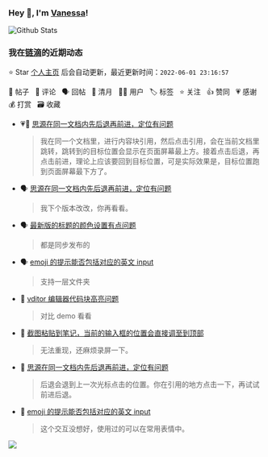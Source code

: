 ### Hey 👋, I'm [Vanessa](http://vanessa.b3log.org/)!

![Github Stats](https://github-readme-stats.vercel.app/api?username=Vanessa219&show_icons=true)

<!--events start -->

### 我在[链滴](https://ld246.com)的近期动态

⭐️ Star [个人主页](https://github.com/Vanessa219/Vanessa219) 后会自动更新，最近更新时间：`2022-06-01 23:16:57`

📝 帖子 &nbsp; 💬 评论 &nbsp; 🗣 回帖 &nbsp; 🌙 清月 &nbsp; 👨‍💻 用户 &nbsp; 🏷️ 标签 &nbsp; ⭐️ 关注 &nbsp; 👍 赞同 &nbsp; 💗 感谢 &nbsp; 💰 打赏 &nbsp; 🗃 收藏

* 💗📝 [思源在同一文档内先后退再前进，定位有问题](https://ld246.com/article/1653899209227)

  > 我在同一个文档里，进行内容块引用，然后点击引用，会在当前文档里跳转，跳转到的目标位置会显示在页面屏幕最上方。接着点击后退，再点击前进，理论上应该要回到目标位置，可是实际效果是，目标位置跑到页面屏幕最下方了。
* 🗣 [思源在同一文档内先后退再前进，定位有问题](https://ld246.com/article/1653899209227/comment/1653916406623#comments)

  > 我下个版本改改，你再看看。
* 🗣 [最新版的标题的颜色设置有点问题](https://ld246.com/article/1653837315949/comment/1653915646283#comments)

  > 都是同步发布的
* 🗣 [emoji 的提示能否包括对应的英文 input](https://ld246.com/article/1653902137061/comment/1653919791158#comments)

  > 支持一层文件夹
* 💬 [vditor 编辑器代码块高亮问题](https://ld246.com/article/1653562533729/comment/1653964811814#comments)

  > 对比 demo 看看
* 💬 [截图粘贴到笔记，当前的输入框的位置会直接调至到顶部](https://ld246.com/article/1653900240902/comment/1653909328296#comments)

  > 无法重现，还麻烦录屏一下。
* 💬 [思源在同一文档内先后退再前进，定位有问题](https://ld246.com/article/1653899209227/comment/1653908394510#comments)

  > 后退会退到上一次光标点击的位置。你在引用的地方点击一下，再试试前进后退。
* 💬 [emoji 的提示能否包括对应的英文 input](https://ld246.com/article/1653902137061/comment/1653907334234#comments)

  > 这个交互没想好，使用过的可以在常用表情中。


<!--events end -->

<a title="Hits" target="_blank" href="https://github.com/Vanessa219/Vanessa219"><img src="https://hits.b3log.org/Vanessa219/Vanessa219.svg"></a>
